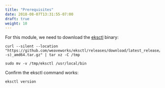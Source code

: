 ```yaml
---
title: "Prerequisites"
date: 2018-08-07T13:31:55-07:00
draft: true
weight: 10
---
```


For this module, we need to download the [eksctl](https://eksctl.io/) binary:
```
curl --silent --location "https://github.com/weaveworks/eksctl/releases/download/latest_release/eksctl_$(uname -s)_amd64.tar.gz" | tar xz -C /tmp

sudo mv -v /tmp/eksctl /usr/local/bin
```

Confirm the eksctl command works:
```
eksctl version
```

